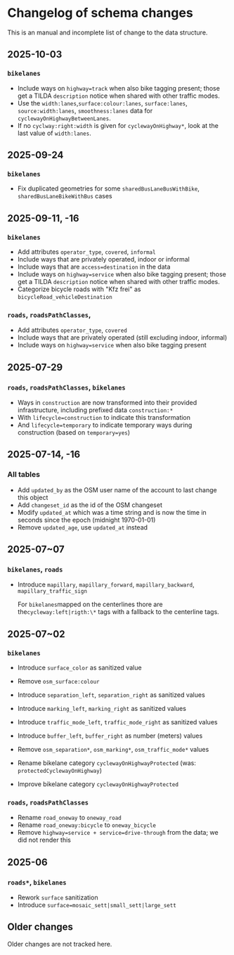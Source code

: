 # Changelog of schema changes

This is an manual and incomplete list of change to the data structure.

## 2025-10-03

### `bikelanes`

- Include ways on `highway=track` when also bike tagging present; those get a TILDA `description` notice when shared with other traffic modes.
- Use the `width:lanes`,`surface:colour:lanes`, `surface:lanes`, `source:width:lanes`, `smoothness:lanes` data for `cyclewayOnHighwayBetweenLanes`.
- If no `cyclway:right:width` is given for `cyclewayOnHighway*`, look at the last value of `width:lanes`.

## 2025-09-24

### `bikelanes`

- Fix duplicated geometries for some `sharedBusLaneBusWithBike`, `sharedBusLaneBikeWithBus` cases

## 2025-09-11, -16

### `bikelanes`

- Add attributes `operator_type`, `covered`, `informal`
- Include ways that are privately operated, indoor or informal
- Include ways that are `access=destination` in the data
- Include ways on `highway=service` when also bike tagging present; those get a TILDA `description` notice when shared with other traffic modes.
- Categorize bicycle roads with "Kfz frei" as `bicycleRoad_vehicleDestination`

### `roads`, `roadsPathClasses`,

- Add attributes `operator_type`, `covered`
- Include ways that are privately operated (still excluding indoor, informal)
- Include ways on `highway=service` when also bike tagging present

## 2025-07-29

### `roads`, `roadsPathClasses`, `bikelanes`

- Ways in `construction` are now transformed into their provided infrastructure, including prefixed data `construction:*`
- With `lifecycle=construction` to indicate this transformation
- And `lifecycle=temporary` to indicate temporary ways during construction (based on `temporary=yes`)

## 2025-07-14, -16

### All tables

- Add `updated_by` as the OSM user name of the account to last change this object
- Add `changeset_id` as the id of the OSM changeset
- Modify `updated_at` which was a time string and is now the time in seconds since the epoch (midnight 1970-01-01)
- Remove `updated_age`, use `updated_at` instead

## 2025-07~07

### `bikelanes`, `roads`

- Introduce `mapillary`, `mapillary_forward`, `mapillary_backward`, `mapillary_traffic_sign`

  For `bikelanes`mapped on the centerlines thore are the`cycleway:left|rigth:\*` tags with a fallback to the centerline tags.

## 2025-07~02

### `bikelanes`

- Introduce `surface_color` as sanitized value
- Remove `osm_surface:colour`

- Introduce `separation_left`, `separation_right` as sanitized values
- Introduce `marking_left`, `marking_right` as sanitized values
- Introduce `traffic_mode_left`, `traffic_mode_right` as sanitized values
- Introduce `buffer_left`, `buffer_right` as number (meters) values
- Remove `osm_separation*`, `osm_marking*`, `osm_traffic_mode*` values
- Rename bikelane category `cyclewayOnHighwayProtected` (was: `protectedCyclewayOnHighway`)
- Improve bikelane category `cyclewayOnHighwayProtected`

### `roads`, `roadsPathClasses`

- Rename `road_oneway` to `oneway_road`
- Rename `road_oneway:bicycle` to `oneway_bicycle`
- Remove `highway=service + service=drive-through` from the data; we did not render this

## 2025-06

### `roads*`, `bikelanes`

- Rework `surface` sanitization
- Introduce `surface=mosaic_sett|small_sett|large_sett`

## Older changes

Older changes are not tracked here.
